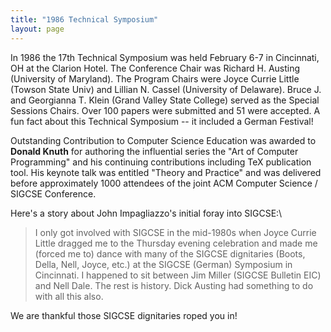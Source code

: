```yaml
---
title: "1986 Technical Symposium"
layout: page
---
```


In 1986 the 17th Technical Symposium was held February 6-7 in
Cincinnati, OH at the Clarion Hotel. The Conference Chair was Richard H.
Austing (University of Maryland). The Program Chairs were Joyce Currie
Little (Towson State Univ) and Lillian N. Cassel (University of
Delaware). Bruce J. and Georgianna T. Klein (Grand Valley State College)
served as the Special Sessions Chairs. Over 100 papers were submitted
and 51 were accepted. A fun fact about this Technical Symposium -- it
included a German Festival!

Outstanding Contribution to Computer Science Education was awarded to
**Donald Knuth** for authoring the influential series the \"Art of
Computer Programming\" and his continuing contributions including TeX
publication tool. His keynote talk was entitled "Theory and Practice"
and was delivered before approximately 1000 attendees of the joint ACM
Computer Science / SIGCSE Conference.

Here's a story about John Impagliazzo's initial foray into SIGCSE:\

> I only got involved with SIGCSE in the mid-1980s when Joyce Currie
> Little dragged me to the Thursday evening celebration and made me
> (forced me to) dance with many of the SIGCSE dignitaries (Boots,
> Della, Nell, Joyce, etc.) at the SIGCSE (German) Symposium in
> Cincinnati. I happened to sit between Jim Miller (SIGCSE Bulletin EIC)
> and Nell Dale. The rest is history. Dick Austing had something to do
> with all this also.

We are thankful those SIGCSE dignitaries roped you in!